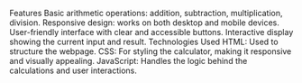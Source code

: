 Features
Basic arithmetic operations: addition, subtraction, multiplication, division.
Responsive design: works on both desktop and mobile devices.
User-friendly interface with clear and accessible buttons.
Interactive display showing the current input and result.
Technologies Used
HTML: Used to structure the webpage.
CSS: For styling the calculator, making it responsive and visually appealing.
JavaScript: Handles the logic behind the calculations and user interactions.
